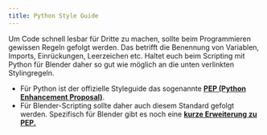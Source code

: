```yaml
---
title: Python Style Guide
---
```


Um Code schnell lesbar für Dritte zu machen, sollte beim Programmieren gewissen Regeln gefolgt werden. Das betrifft die Benennung von Variablen, Imports, Einrückungen, Leerzeichen etc. Haltet euch beim Scripting mit Python für Blender daher so gut wie möglich an die unten verlinkten Stylingregeln.


- Für Python ist der offizielle Styleguide das sogenannte [**PEP (Python Enhancement Proposal)**](https://www.python.org/dev/peps/pep-0008/).
- Für Blender-Scripting sollte daher auch diesem Standard gefolgt werden. Spezifisch für Blender gibt es noch eine [**kurze Erweiterung zu PEP.**](https://wiki.blender.org/wiki/Style_Guide/Python)
